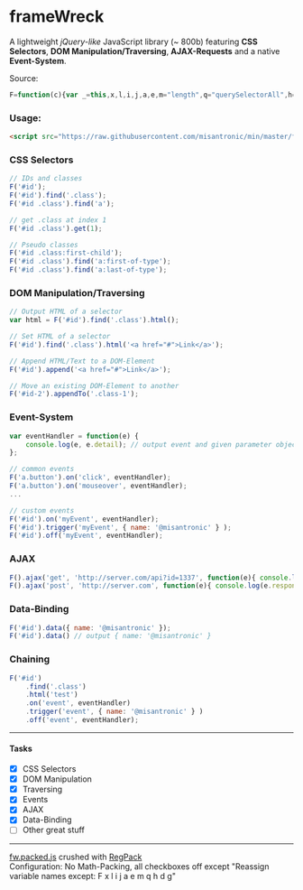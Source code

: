 frameWreck
=========

A lightweight *jQuery-like* JavaScript library (~ 800b) featuring **CSS Selectors**, **DOM Manipulation/Traversing**, **AJAX-Requests** and a native **Event-System**.

Source:
```javascript
F=function(c){var _=this,x,l,i,j,a,e,m="length",q="querySelectorAll",h="innerHTML",d=document,g;if(_.__proto__.constructor!=F)return new F(c);_.html=function(v){a=[];for(i=0;i<l;i++)e=x[i],a.push(e[h]),v&&(e[h]=v);return v&&this||a.join("").replace(/\s/g,"")};_.each=function(f){for(i=l;i--;)f(_[i],i);return this};_.y=function(){for(i=99;i--;)delete _[i];for(i in x)_[i]=x[i];_[m]=l=x[m]};_.find=function(s){a=[];if(!x)a=d[q](s);else for(i=l;i--;)a[i]=x[i][q](s);x=[];for(i=0;i<a[m];i++)if(a[i][m])for(j=0;j<a[i][m];j++)x.push(a[i][j]);else x.push(a[i]);_.y();return this};_.get=function(g){x=[x[g]];_.y();return this};_.append=function(s){g=s.match(/^</)?0:d[q](s)[0];for(i=l;i--;)g?g.appendChild(x[i]):x[i].innerHTML+=s;return this};_.appendTo=_.append;_.on=function(v,m){for(i=l;i--;)x[i].addEventListener(v,m);return this};_.off=function(v,m){for(i=l;i--;)x[i].removeEventListener(v,m);return this};_.fire=function(v,D){for(i=l;i--;)x[i].dispatchEvent(new CustomEvent(v,{detail:D}));return this};_.ajax=function(M,u,g,d,X){with(X=new XMLHttpRequest)return onreadystatechange=function(){readyState^4||g(this)},open(M,u,g),send(d),X};_.find(c);return this};
```

### Usage:
```html
<script src="https://raw.githubusercontent.com/misantronic/min/master/framewreck/fw.min.js"></script>
```

### CSS Selectors
```javascript
// IDs and classes
F('#id');
F('#id').find('.class');
F('#id .class').find('a');

// get .class at index 1
F('#id .class').get(1);

// Pseudo classes
F('#id .class:first-child');
F('#id .class').find('a:first-of-type');
F('#id .class').find('a:last-of-type');
```

### DOM Manipulation/Traversing
```javascript
// Output HTML of a selector
var html = F('#id').find('.class').html();

// Set HTML of a selector
F('#id').find('.class').html('<a href="#">Link</a>');

// Append HTML/Text to a DOM-Element
F('#id').append('<a href="#">Link</a>');

// Move an existing DOM-Element to another
F('#id-2').appendTo('.class-1');
```

### Event-System
```javascript
var eventHandler = function(e) {
	console.log(e, e.detail); // output event and given parameter object
};

// common events
F('a.button').on('click', eventHandler);
F('a.button').on('mouseover', eventHandler);
...

// custom events
F('#id').on('myEvent', eventHandler);
F('#id').trigger('myEvent', { name: '@misantronic' } );
F('#id').off('myEvent', eventHandler);
```

### AJAX
```javascript
F().ajax('get', 'http://server.com/api?id=1337', function(e){ console.log(e.responseText) });
F().ajax('post', 'http://server.com', function(e){ console.log(e.responseText) }, { name: '@misantronic' });
```

### Data-Binding
```javascript
F('#id').data({ name: '@misantronic' });
F('#id').data() // output { name: '@misantronic' }
```

### Chaining
```javascript
F('#id')
	.find('.class')
	.html('test')
	.on('event', eventHandler)
	.trigger('event', { name: '@misantronic' } )
	.off('event', eventHandler);
```

---

#### Tasks
- [x] CSS Selectors
- [x] DOM Manipulation
- [x] Traversing
- [x] Events
- [x] AJAX
- [x] Data-Binding
- [ ] Other great stuff

---

[fw.packed.js] crushed with [RegPack]<br>
Configuration: No Math-Packing, all checkboxes off except "Reassign variable names except: F x l i j a e m q h d g" 

[fw.packed.js]:https://github.com/misantronic/min/blob/master/framewreck/fw.packed.js
[RegPack]:http://siorki.github.io/regPack.html